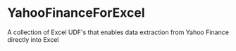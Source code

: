 # YahooFinanceForExcel
A collection of Excel UDF's that enables data extraction from Yahoo Finance directly into Excel
